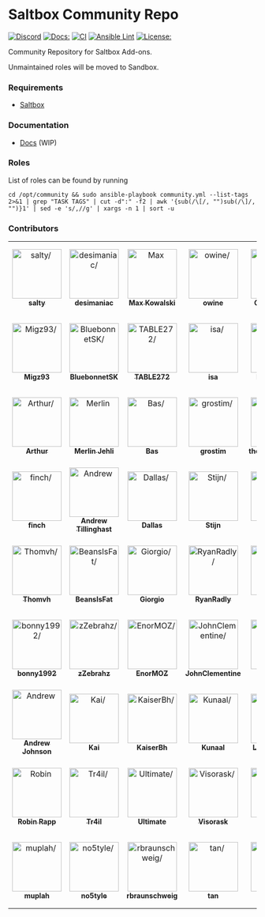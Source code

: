 # Saltbox Community Repo
[![Discord](https://img.shields.io/discord/853755447970758686)](https://discord.gg/ugfKXpFND8)
[![Docs:](https://img.shields.io/badge/docs-docs.saltbox.dev-blue)](https://docs.saltbox.dev)
[![CI](https://github.com/saltyorg/Community/actions/workflows/community.yml/badge.svg)](https://github.com/saltyorg/Community/actions/workflows/community.yml)
[![Ansible Lint](https://github.com/saltyorg/Community/actions/workflows/ansible-lint.yml/badge.svg)](https://github.com/saltyorg/Community/actions/workflows/ansible-lint.yml)
[![License:](https://img.shields.io/github/license/saltyorg/Community)](LICENSE.md)

Community Repository for Saltbox Add-ons.

Unmaintained roles will be moved to Sandbox.

### Requirements

- [Saltbox](https://github.com/saltyorg/Saltbox/)

### Documentation

- [Docs](https://docs.saltbox.dev) (WIP)

### Roles

List of roles can be found by running
```
cd /opt/community && sudo ansible-playbook community.yml --list-tags 2>&1 | grep "TASK TAGS" | cut -d":" -f2 | awk '{sub(/\[/, "")sub(/\]/, "")}1' | sed -e 's/,//g' | xargs -n 1 | sort -u
```

### Contributors

<table>
<tr>
    <td align="center" style="word-wrap: break-word; width: 150.0; height: 150.0">
        <a href=https://github.com/saltydk>
            <img src=https://avatars.githubusercontent.com/u/6587950?v=4 width="100;"  alt=salty/>
            <br />
            <sub style="font-size:14px"><b>salty</b></sub>
        </a>
    </td>
    <td align="center" style="word-wrap: break-word; width: 150.0; height: 150.0">
        <a href=https://github.com/desimaniac>
            <img src=https://avatars.githubusercontent.com/u/5501908?v=4 width="100;"  alt=desimaniac/>
            <br />
            <sub style="font-size:14px"><b>desimaniac</b></sub>
        </a>
    </td>
    <td align="center" style="word-wrap: break-word; width: 150.0; height: 150.0">
        <a href=https://github.com/maximuskowalski>
            <img src=https://avatars.githubusercontent.com/u/13492750?v=4 width="100;"  alt=Max Kowalski/>
            <br />
            <sub style="font-size:14px"><b>Max Kowalski</b></sub>
        </a>
    </td>
    <td align="center" style="word-wrap: break-word; width: 150.0; height: 150.0">
        <a href=https://github.com/owine>
            <img src=https://avatars.githubusercontent.com/u/4283702?v=4 width="100;"  alt=owine/>
            <br />
            <sub style="font-size:14px"><b>owine</b></sub>
        </a>
    </td>
    <td align="center" style="word-wrap: break-word; width: 150.0; height: 150.0">
        <a href=https://github.com/chazlarson>
            <img src=https://avatars.githubusercontent.com/u/3865541?v=4 width="100;"  alt=Chaz Larson/>
            <br />
            <sub style="font-size:14px"><b>Chaz Larson</b></sub>
        </a>
    </td>
    <td align="center" style="word-wrap: break-word; width: 150.0; height: 150.0">
        <a href=https://github.com/Superduper09>
            <img src=https://avatars.githubusercontent.com/u/17391966?v=4 width="100;"  alt=herp/>
            <br />
            <sub style="font-size:14px"><b>herp</b></sub>
        </a>
    </td>
</tr>
<tr>
    <td align="center" style="word-wrap: break-word; width: 150.0; height: 150.0">
        <a href=https://github.com/Migz93>
            <img src=https://avatars.githubusercontent.com/u/33037112?v=4 width="100;"  alt=Migz93/>
            <br />
            <sub style="font-size:14px"><b>Migz93</b></sub>
        </a>
    </td>
    <td align="center" style="word-wrap: break-word; width: 150.0; height: 150.0">
        <a href=https://github.com/BluebonnetSK>
            <img src=https://avatars.githubusercontent.com/u/43162289?v=4 width="100;"  alt=BluebonnetSK/>
            <br />
            <sub style="font-size:14px"><b>BluebonnetSK</b></sub>
        </a>
    </td>
    <td align="center" style="word-wrap: break-word; width: 150.0; height: 150.0">
        <a href=https://github.com/TABLE272>
            <img src=https://avatars.githubusercontent.com/u/11992630?v=4 width="100;"  alt=TABLE272/>
            <br />
            <sub style="font-size:14px"><b>TABLE272</b></sub>
        </a>
    </td>
    <td align="center" style="word-wrap: break-word; width: 150.0; height: 150.0">
        <a href=https://github.com/satzisa>
            <img src=https://avatars.githubusercontent.com/u/54035525?v=4 width="100;"  alt=isa/>
            <br />
            <sub style="font-size:14px"><b>isa</b></sub>
        </a>
    </td>
    <td align="center" style="word-wrap: break-word; width: 150.0; height: 150.0">
        <a href=https://github.com/RXWatcher>
            <img src=https://avatars.githubusercontent.com/u/14085001?v=4 width="100;"  alt=RXWatcher/>
            <br />
            <sub style="font-size:14px"><b>RXWatcher</b></sub>
        </a>
    </td>
    <td align="center" style="word-wrap: break-word; width: 150.0; height: 150.0">
        <a href=https://github.com/Kalroth>
            <img src=https://avatars.githubusercontent.com/u/6299049?v=4 width="100;"  alt=Martin Danielsen/>
            <br />
            <sub style="font-size:14px"><b>Martin Danielsen</b></sub>
        </a>
    </td>
</tr>
<tr>
    <td align="center" style="word-wrap: break-word; width: 150.0; height: 150.0">
        <a href=https://github.com/paris-ci>
            <img src=https://avatars.githubusercontent.com/u/3063324?v=4 width="100;"  alt=Arthur/>
            <br />
            <sub style="font-size:14px"><b>Arthur</b></sub>
        </a>
    </td>
    <td align="center" style="word-wrap: break-word; width: 150.0; height: 150.0">
        <a href=https://github.com/FML128>
            <img src=https://avatars.githubusercontent.com/u/33214722?v=4 width="100;"  alt=Merlin Jehli/>
            <br />
            <sub style="font-size:14px"><b>Merlin Jehli</b></sub>
        </a>
    </td>
    <td align="center" style="word-wrap: break-word; width: 150.0; height: 150.0">
        <a href=https://github.com/Banjer>
            <img src=https://avatars.githubusercontent.com/u/864725?v=4 width="100;"  alt=Bas/>
            <br />
            <sub style="font-size:14px"><b>Bas</b></sub>
        </a>
    </td>
    <td align="center" style="word-wrap: break-word; width: 150.0; height: 150.0">
        <a href=https://github.com/grostim>
            <img src=https://avatars.githubusercontent.com/u/3714755?v=4 width="100;"  alt=grostim/>
            <br />
            <sub style="font-size:14px"><b>grostim</b></sub>
        </a>
    </td>
    <td align="center" style="word-wrap: break-word; width: 150.0; height: 150.0">
        <a href=https://github.com/theotocopulitos>
            <img src=https://avatars.githubusercontent.com/u/1540135?v=4 width="100;"  alt=theotocopulitos/>
            <br />
            <sub style="font-size:14px"><b>theotocopulitos</b></sub>
        </a>
    </td>
    <td align="center" style="word-wrap: break-word; width: 150.0; height: 150.0">
        <a href=https://github.com/sil3ntc>
            <img src=https://avatars.githubusercontent.com/u/55059643?v=4 width="100;"  alt=Sil3nt/>
            <br />
            <sub style="font-size:14px"><b>Sil3nt</b></sub>
        </a>
    </td>
</tr>
<tr>
    <td align="center" style="word-wrap: break-word; width: 150.0; height: 150.0">
        <a href=https://github.com/fringillidaes>
            <img src=https://avatars.githubusercontent.com/u/57169808?v=4 width="100;"  alt=finch/>
            <br />
            <sub style="font-size:14px"><b>finch</b></sub>
        </a>
    </td>
    <td align="center" style="word-wrap: break-word; width: 150.0; height: 150.0">
        <a href=https://github.com/atilling>
            <img src=https://avatars.githubusercontent.com/u/1081300?v=4 width="100;"  alt=Andrew Tillinghast/>
            <br />
            <sub style="font-size:14px"><b>Andrew Tillinghast</b></sub>
        </a>
    </td>
    <td align="center" style="word-wrap: break-word; width: 150.0; height: 150.0">
        <a href=https://github.com/JackDallas>
            <img src=https://avatars.githubusercontent.com/u/3620144?v=4 width="100;"  alt=Dallas/>
            <br />
            <sub style="font-size:14px"><b>Dallas</b></sub>
        </a>
    </td>
    <td align="center" style="word-wrap: break-word; width: 150.0; height: 150.0">
        <a href=https://github.com/stijnthurkow>
            <img src=https://avatars.githubusercontent.com/u/22298631?v=4 width="100;"  alt=Stijn/>
            <br />
            <sub style="font-size:14px"><b>Stijn</b></sub>
        </a>
    </td>
    <td align="center" style="word-wrap: break-word; width: 150.0; height: 150.0">
        <a href=https://github.com/fuller882>
            <img src=https://avatars.githubusercontent.com/u/43045024?v=4 width="100;"  alt=fuller882/>
            <br />
            <sub style="font-size:14px"><b>fuller882</b></sub>
        </a>
    </td>
    <td align="center" style="word-wrap: break-word; width: 150.0; height: 150.0">
        <a href=https://github.com/javi11>
            <img src=https://avatars.githubusercontent.com/u/3855051?v=4 width="100;"  alt=Javier Blanco/>
            <br />
            <sub style="font-size:14px"><b>Javier Blanco</b></sub>
        </a>
    </td>
</tr>
<tr>
    <td align="center" style="word-wrap: break-word; width: 150.0; height: 150.0">
        <a href=https://github.com/Thomvh>
            <img src=https://avatars.githubusercontent.com/u/1483055?v=4 width="100;"  alt=Thomvh/>
            <br />
            <sub style="font-size:14px"><b>Thomvh</b></sub>
        </a>
    </td>
    <td align="center" style="word-wrap: break-word; width: 150.0; height: 150.0">
        <a href=https://github.com/BeansIsFat>
            <img src=https://avatars.githubusercontent.com/u/24848012?v=4 width="100;"  alt=BeansIsFat/>
            <br />
            <sub style="font-size:14px"><b>BeansIsFat</b></sub>
        </a>
    </td>
    <td align="center" style="word-wrap: break-word; width: 150.0; height: 150.0">
        <a href=https://github.com/giosann>
            <img src=https://avatars.githubusercontent.com/u/10052873?v=4 width="100;"  alt=Giorgio/>
            <br />
            <sub style="font-size:14px"><b>Giorgio</b></sub>
        </a>
    </td>
    <td align="center" style="word-wrap: break-word; width: 150.0; height: 150.0">
        <a href=https://github.com/RyanRadly>
            <img src=https://avatars.githubusercontent.com/u/1883477?v=4 width="100;"  alt=RyanRadly/>
            <br />
            <sub style="font-size:14px"><b>RyanRadly</b></sub>
        </a>
    </td>
    <td align="center" style="word-wrap: break-word; width: 150.0; height: 150.0">
        <a href=https://github.com/addbee>
            <img src=https://avatars.githubusercontent.com/u/4490516?v=4 width="100;"  alt=adbe/>
            <br />
            <sub style="font-size:14px"><b>adbe</b></sub>
        </a>
    </td>
    <td align="center" style="word-wrap: break-word; width: 150.0; height: 150.0">
        <a href=https://github.com/astrodad>
            <img src=https://avatars.githubusercontent.com/u/1663239?v=4 width="100;"  alt=astrodad/>
            <br />
            <sub style="font-size:14px"><b>astrodad</b></sub>
        </a>
    </td>
</tr>
<tr>
    <td align="center" style="word-wrap: break-word; width: 150.0; height: 150.0">
        <a href=https://github.com/bonny1992>
            <img src=https://avatars.githubusercontent.com/u/1154368?v=4 width="100;"  alt=bonny1992/>
            <br />
            <sub style="font-size:14px"><b>bonny1992</b></sub>
        </a>
    </td>
    <td align="center" style="word-wrap: break-word; width: 150.0; height: 150.0">
        <a href=https://github.com/zZebrahz>
            <img src=https://avatars.githubusercontent.com/u/11633690?v=4 width="100;"  alt=zZebrahz/>
            <br />
            <sub style="font-size:14px"><b>zZebrahz</b></sub>
        </a>
    </td>
    <td align="center" style="word-wrap: break-word; width: 150.0; height: 150.0">
        <a href=https://github.com/EnorMOZ>
            <img src=https://avatars.githubusercontent.com/u/13998170?v=4 width="100;"  alt=EnorMOZ/>
            <br />
            <sub style="font-size:14px"><b>EnorMOZ</b></sub>
        </a>
    </td>
    <td align="center" style="word-wrap: break-word; width: 150.0; height: 150.0">
        <a href=https://github.com/JohnClementine>
            <img src=https://avatars.githubusercontent.com/u/52635735?v=4 width="100;"  alt=JohnClementine/>
            <br />
            <sub style="font-size:14px"><b>JohnClementine</b></sub>
        </a>
    </td>
    <td align="center" style="word-wrap: break-word; width: 150.0; height: 150.0">
        <a href=https://github.com/primaxius>
            <img src=https://avatars.githubusercontent.com/u/20571191?v=4 width="100;"  alt=primaxius/>
            <br />
            <sub style="font-size:14px"><b>primaxius</b></sub>
        </a>
    </td>
    <td align="center" style="word-wrap: break-word; width: 150.0; height: 150.0">
        <a href=https://github.com/Silent-Remux>
            <img src=https://avatars.githubusercontent.com/u/16107603?v=4 width="100;"  alt=Silent/>
            <br />
            <sub style="font-size:14px"><b>Silent</b></sub>
        </a>
    </td>
</tr>
<tr>
    <td align="center" style="word-wrap: break-word; width: 150.0; height: 150.0">
        <a href=https://github.com/AJohnsonCHC>
            <img src=https://avatars.githubusercontent.com/u/666617?v=4 width="100;"  alt=Andrew Johnson/>
            <br />
            <sub style="font-size:14px"><b>Andrew Johnson</b></sub>
        </a>
    </td>
    <td align="center" style="word-wrap: break-word; width: 150.0; height: 150.0">
        <a href=https://github.com/luxus>
            <img src=https://avatars.githubusercontent.com/u/7449?v=4 width="100;"  alt=Kai/>
            <br />
            <sub style="font-size:14px"><b>Kai</b></sub>
        </a>
    </td>
    <td align="center" style="word-wrap: break-word; width: 150.0; height: 150.0">
        <a href=https://github.com/KaiserBh>
            <img src=https://avatars.githubusercontent.com/u/41852205?v=4 width="100;"  alt=KaiserBh/>
            <br />
            <sub style="font-size:14px"><b>KaiserBh</b></sub>
        </a>
    </td>
    <td align="center" style="word-wrap: break-word; width: 150.0; height: 150.0">
        <a href=https://github.com/KunaalKumar>
            <img src=https://avatars.githubusercontent.com/u/7245674?v=4 width="100;"  alt=Kunaal/>
            <br />
            <sub style="font-size:14px"><b>Kunaal</b></sub>
        </a>
    </td>
    <td align="center" style="word-wrap: break-word; width: 150.0; height: 150.0">
        <a href=https://github.com/Loomaanaatii>
            <img src=https://avatars.githubusercontent.com/u/10216384?v=4 width="100;"  alt=Loomaanaatii/>
            <br />
            <sub style="font-size:14px"><b>Loomaanaatii</b></sub>
        </a>
    </td>
    <td align="center" style="word-wrap: break-word; width: 150.0; height: 150.0">
        <a href=https://github.com/Minds3t>
            <img src=https://avatars.githubusercontent.com/u/20452868?v=4 width="100;"  alt=Minds3t/>
            <br />
            <sub style="font-size:14px"><b>Minds3t</b></sub>
        </a>
    </td>
</tr>
<tr>
    <td align="center" style="word-wrap: break-word; width: 150.0; height: 150.0">
        <a href=https://github.com/rar0ch>
            <img src=https://avatars.githubusercontent.com/u/62119999?v=4 width="100;"  alt=Robin Rapp/>
            <br />
            <sub style="font-size:14px"><b>Robin Rapp</b></sub>
        </a>
    </td>
    <td align="center" style="word-wrap: break-word; width: 150.0; height: 150.0">
        <a href=https://github.com/Tr4il>
            <img src=https://avatars.githubusercontent.com/u/6537388?v=4 width="100;"  alt=Tr4il/>
            <br />
            <sub style="font-size:14px"><b>Tr4il</b></sub>
        </a>
    </td>
    <td align="center" style="word-wrap: break-word; width: 150.0; height: 150.0">
        <a href=https://github.com/TheUltimateC0der>
            <img src=https://avatars.githubusercontent.com/u/3315612?v=4 width="100;"  alt=Ultimate/>
            <br />
            <sub style="font-size:14px"><b>Ultimate</b></sub>
        </a>
    </td>
    <td align="center" style="word-wrap: break-word; width: 150.0; height: 150.0">
        <a href=https://github.com/Visorask>
            <img src=https://avatars.githubusercontent.com/u/54461452?v=4 width="100;"  alt=Visorask/>
            <br />
            <sub style="font-size:14px"><b>Visorask</b></sub>
        </a>
    </td>
    <td align="center" style="word-wrap: break-word; width: 150.0; height: 150.0">
        <a href=https://github.com/codsane>
            <img src=https://avatars.githubusercontent.com/u/12850297?v=4 width="100;"  alt=codsane/>
            <br />
            <sub style="font-size:14px"><b>codsane</b></sub>
        </a>
    </td>
    <td align="center" style="word-wrap: break-word; width: 150.0; height: 150.0">
        <a href=https://github.com/l3uddz>
            <img src=https://avatars.githubusercontent.com/u/7897162?v=4 width="100;"  alt=l3uddz/>
            <br />
            <sub style="font-size:14px"><b>l3uddz</b></sub>
        </a>
    </td>
</tr>
<tr>
    <td align="center" style="word-wrap: break-word; width: 150.0; height: 150.0">
        <a href=https://github.com/muplah>
            <img src=https://avatars.githubusercontent.com/u/12591932?v=4 width="100;"  alt=muplah/>
            <br />
            <sub style="font-size:14px"><b>muplah</b></sub>
        </a>
    </td>
    <td align="center" style="word-wrap: break-word; width: 150.0; height: 150.0">
        <a href=https://github.com/no5tyle>
            <img src=https://avatars.githubusercontent.com/u/32665563?v=4 width="100;"  alt=no5tyle/>
            <br />
            <sub style="font-size:14px"><b>no5tyle</b></sub>
        </a>
    </td>
    <td align="center" style="word-wrap: break-word; width: 150.0; height: 150.0">
        <a href=https://github.com/rbraunschweig>
            <img src=https://avatars.githubusercontent.com/u/8337331?v=4 width="100;"  alt=rbraunschweig/>
            <br />
            <sub style="font-size:14px"><b>rbraunschweig</b></sub>
        </a>
    </td>
    <td align="center" style="word-wrap: break-word; width: 150.0; height: 150.0">
        <a href=https://github.com/crowquillx>
            <img src=https://avatars.githubusercontent.com/u/58858875?v=4 width="100;"  alt=tan/>
            <br />
            <sub style="font-size:14px"><b>tan</b></sub>
        </a>
    </td>
    <td align="center" style="word-wrap: break-word; width: 150.0; height: 150.0">
        <a href=https://github.com/tarek369>
            <img src=https://avatars.githubusercontent.com/u/36159724?v=4 width="100;"  alt=tarek369/>
            <br />
            <sub style="font-size:14px"><b>tarek369</b></sub>
        </a>
    </td>
</tr>
</table>
